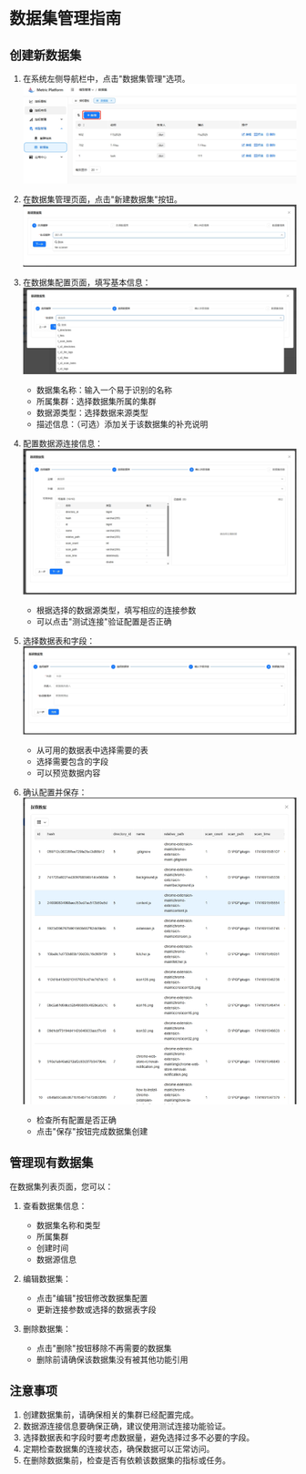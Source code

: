 # 数据集管理指南

## 创建新数据集

1. 在系统左侧导航栏中，点击"数据集管理"选项。
![数据集管理入口](../pics/dataset-step0.png)

2. 在数据集管理页面，点击"新建数据集"按钮。
![新建数据集](../pics/dataset-step1.png)

3. 在数据集配置页面，填写基本信息：
![配置数据集](../pics/dataset-step2.png)
   - 数据集名称：输入一个易于识别的名称
   - 所属集群：选择数据集所属的集群
   - 数据源类型：选择数据来源类型
   - 描述信息：（可选）添加关于该数据集的补充说明

4. 配置数据源连接信息：
![数据源配置](../pics/dataset-step3.png)
   - 根据选择的数据源类型，填写相应的连接参数
   - 可以点击"测试连接"验证配置是否正确

5. 选择数据表和字段：
![选择数据](../pics/dataset-step4.png)
   - 从可用的数据表中选择需要的表
   - 选择需要包含的字段
   - 可以预览数据内容

6. 确认配置并保存：
![保存配置](../pics/dataset-step5.png)
   - 检查所有配置是否正确
   - 点击"保存"按钮完成数据集创建

## 管理现有数据集

在数据集列表页面，您可以：

1. 查看数据集信息：
   - 数据集名称和类型
   - 所属集群
   - 创建时间
   - 数据源信息

2. 编辑数据集：
   - 点击"编辑"按钮修改数据集配置
   - 更新连接参数或选择的数据表字段

3. 删除数据集：
   - 点击"删除"按钮移除不再需要的数据集
   - 删除前请确保该数据集没有被其他功能引用

## 注意事项

1. 创建数据集前，请确保相关的集群已经配置完成。
2. 数据源连接信息要确保正确，建议使用测试连接功能验证。
3. 选择数据表和字段时要考虑数据量，避免选择过多不必要的字段。
4. 定期检查数据集的连接状态，确保数据可以正常访问。
5. 在删除数据集前，检查是否有依赖该数据集的指标或任务。